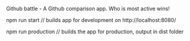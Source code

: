 Github battle - A Github comparison app. Who is most active wins!

npm run start    // builds app for development on http://localhost:8080/

npm run production  // builds the app for production, output in dist folder
